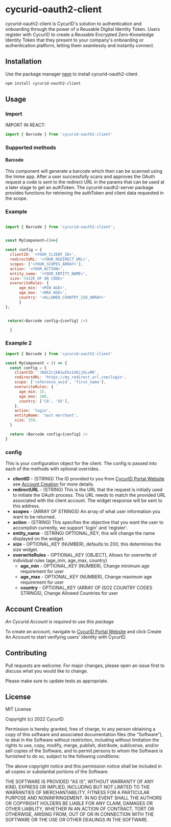 # cycurid-oauth2-client

cycurid-oauth2-client is CycurID's solution to authentication and onboarding through the power of a Reusable Digital Identity Token. Users register with CycurID to create a Reusable Encrypted Zero-Knowledge Identity Token that they present to your company's onboarding or authentication platform, letting them seamlessly and instantly connect.

## Installation

Use the package manager [npm](https://www.npmjs.com/) to install cycurid-oauth2-client.

```bash
npm install cycurid-oauth2-client
```

## Usage

### Import

IMPORT IN REACT:

```javascript
import { Barcode } from 'cycurid-oauth2-client'
```

### Supported methods

#### Barcode

This component will generate a barcode which then can be scanned using the Imme app. After a user successfully scans and approves the OAuth request a code is sent to the redirect URL in the params that can be used at a later stage to get an authToken. The cycurid-oauth2-server package provides functions for retrieving the authToken and client data requested in the scope.

### Example

```javascript

import { Barcode } from 'cycurid-oauth2-client';


const MyComponent=()=>{

const config = {
  clientID: '<YOUR_CLIENT_ID>',
  redirectURL: '<YOUR_REDIRECT_URL>',
  scopes: ['<YOUR_SCOPES_ARRAY>'],
  action: '<YOUR_ACTION>',
  entity_name: '<YOUR_ENTITY_NAME>',
  size:'<SIZE OF QR CODE>'
  overwriteRules: {
      age_min: '<MIN AGE>',
      age_max: '<MAX AGE>',
      country: '<ALLOWED_COUNTRY_ISO_ARRAY>'
      }
};


 return(<Barcode config={config} />)

  }
```

### Example 2

```javascript
import { Barcode } from 'cycurid-oauth2-client'

const MyComponent = () => {
  const config = {
    clientID: 'J8mCZcjkBiwIhs1U6jjbLvRR',
    redirectURL: 'https://my_redirect_url.com/login',
    scope: ['reference_uuid', 'first_name'],
    overwriteRules: {
      age_min: 15,
      age_max: 100,
      country: ['CA', 'US'],
    },
    action: 'login',
    entityName: 'test merchant',
    size: 250,
  }

  return <Barcode config={config} />
}
```

### config

This is your configuration object for the client. The config is passed into each of the methods with optional overrides.

- **clientID** - (STRING) The ID provided to you from [CycurID Portal Website](https://portal.cycurid.com/) see [Account Creation](#account-creation) for more details.
- **redirectURL** - (STRING) This is the URL that the request is initially used to initiate the OAuth process. This URL needs to match the provided URL associated with the client account. The widget response will be sent to this address.
- **scopes** - (ARRAY OF STRINGS) An array of what user information you want to be returned.
- **action** - (STRING) This specifies the objective that you want the user to accomplish currently, we support 'login' and 'register'.
- **entity_name** - (STRING) OPTIONAL_KEY, this will change the name displayed on the widget.
- **size** - OPTIONAL_KEY (NUMBER), defaults to 200, this determines the size widget.
- **overwriteRules** - OPTIONAL_KEY (OBJECT), Allows for overwrite of individual rules (age_min, age_max, country)
  - **age_min** - OPTIONAL_KEY (NUMBER), Change minimum age requirement for user
  - **age_max** - OPTIONAL_KEY (NUMBER), Change maximum age requirement for user
  - **country** - OPTIONAL_KEY (ARRAY OF ISO2 COUNTRY CODES STRINGS), Change Allowed Countries for user

## Account Creation

_An Cycurid Account is required to use this package_

To create an account, navigate to [CycurID Portal Website](https://portal.cycurid.com/) and click Create An Account to start verifying users' identity with CycurID.

## Contributing

Pull requests are welcome. For major changes, please open an issue first to discuss what you would like to change.

Please make sure to update tests as appropriate.

## License

MIT License

Copyright (c) 2022 CycurID

Permission is hereby granted, free of charge, to any person obtaining a copy
of this software and associated documentation files (the "Software"), to deal
in the Software without restriction, including without limitation the rights
to use, copy, modify, merge, publish, distribute, sublicense, and/or sell
copies of the Software, and to permit persons to whom the Software is
furnished to do so, subject to the following conditions:

The above copyright notice and this permission notice shall be included in all
copies or substantial portions of the Software.

THE SOFTWARE IS PROVIDED "AS IS", WITHOUT WARRANTY OF ANY KIND, EXPRESS OR
IMPLIED, INCLUDING BUT NOT LIMITED TO THE WARRANTIES OF MERCHANTABILITY,
FITNESS FOR A PARTICULAR PURPOSE AND NONINFRINGEMENT. IN NO EVENT SHALL THE
AUTHORS OR COPYRIGHT HOLDERS BE LIABLE FOR ANY CLAIM, DAMAGES OR OTHER
LIABILITY, WHETHER IN AN ACTION OF CONTRACT, TORT OR OTHERWISE, ARISING FROM,
OUT OF OR IN CONNECTION WITH THE SOFTWARE OR THE USE OR OTHER DEALINGS IN THE
SOFTWARE.

```

```
